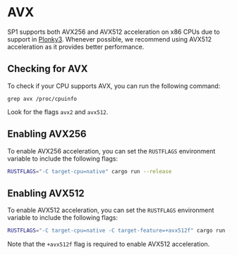# AVX

SP1 supports both AVX256 and AVX512 acceleration on x86 CPUs due to support in [Plonky3](https://github.com/Plonky3/Plonky3).
Whenever possible, we recommend using AVX512 acceleration as it provides better performance.

## Checking for AVX

To check if your CPU supports AVX, you can run the following command:

`grep avx /proc/cpuinfo`

Look for the flags `avx2` and `avx512`.

## Enabling AVX256

To enable AVX256 acceleration, you can set the `RUSTFLAGS` environment variable to include the following flags:

```bash
RUSTFLAGS="-C target-cpu=native" cargo run --release
```

## Enabling AVX512

To enable AVX512 acceleration, you can set the `RUSTFLAGS` environment variable to include the following flags:

```bash
RUSTFLAGS="-C target-cpu=native -C target-feature=+avx512f" cargo run --release
```

Note that the `+avx512f` flag is required to enable AVX512 acceleration.